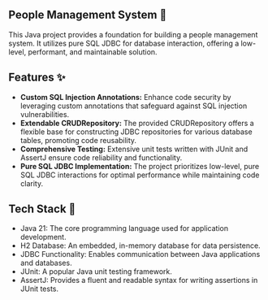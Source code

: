 ## **People Management System 👤**

This Java project provides a foundation for building a people management system. It utilizes pure SQL JDBC for database interaction, offering a low-level, performant, and maintainable solution.

## **Features ✨**

- **Custom SQL Injection Annotations:** Enhance code security by leveraging custom annotations that safeguard against SQL injection vulnerabilities.
- **Extendable CRUDRepository:**  The provided CRUDRepository offers a flexible base for constructing JDBC repositories for various database tables, promoting code reusability.
- **Comprehensive Testing:**  Extensive unit tests written with JUnit and AssertJ ensure code reliability and functionality.
- **Pure SQL JDBC Implementation:** The project prioritizes low-level, pure SQL JDBC interactions for optimal performance while maintaining code clarity.

## **Tech Stack 🚀** ️

- Java 21: The core programming language used for application development.
- H2 Database: An embedded, in-memory database for data persistence.
- JDBC Functionality: Enables communication between Java applications and databases.
- JUnit: A popular Java unit testing framework.
- AssertJ: Provides a fluent and readable syntax for writing assertions in JUnit tests.
